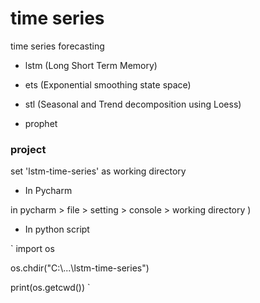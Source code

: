 # time series

time series forecasting

  * lstm (Long Short Term Memory) 

  * ets (Exponential smoothing state space)

  * stl (Seasonal and Trend decomposition using Loess)

  * prophet


### project

set 'lstm-time-series' as working directory

  * In Pycharm

in pycharm > file > setting > console > working directory )

  * In python script

`
import os

os.chdir("C:\\...\\lstm-time-series")

print(os.getcwd())
`

